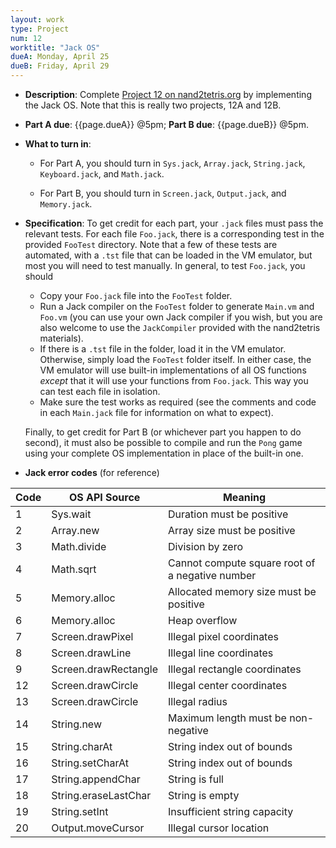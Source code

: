 ```yaml
---
layout: work
type: Project
num: 12
worktitle: "Jack OS"
dueA: Monday, April 25
dueB: Friday, April 29
---
```


* **Description**: Complete [Project 12 on
      nand2tetris.org](https://www.nand2tetris.org/project12) by
      implementing the Jack OS.  Note that this is really two
      projects, 12A and 12B.

* **Part A due**: {{page.dueA}} @5pm; **Part B due**: {{page.dueB}} @5pm.

* **What to turn in**:
    - For Part A, you should turn in `Sys.jack`, `Array.jack`,
      `String.jack`, `Keyboard.jack`, and `Math.jack`.

    - For Part B, you should turn in `Screen.jack`, `Output.jack`, and
      `Memory.jack`.

* **Specification**: To get credit for each part, your `.jack` files
  must pass the relevant tests.  For each file `Foo.jack`, there is a
  corresponding test in the provided `FooTest` directory.  Note that a
  few of these tests are automated, with a `.tst` file that can be
  loaded in the VM emulator, but most you will need to test
  manually. In general, to test `Foo.jack`, you should

    - Copy your `Foo.jack` file into the `FooTest` folder.
    - Run a Jack compiler on the `FooTest` folder to generate
      `Main.vm` and `Foo.vm` (you can use your own Jack compiler if
      you wish, but you are also welcome to use the `JackCompiler`
      provided with the nand2tetris materials).
    - If there is a `.tst` file in the folder, load it in the VM
      emulator.  Otherwise, simply load the `FooTest` folder itself.
      In either case, the VM emulator will use built-in
      implementations of all OS functions *except* that it will use
      your functions from `Foo.jack`.  This way you can test each file
      in isolation.
    - Make sure the test works as required (see the comments and code
      in each `Main.jack` file for information on what to expect).

  Finally, to get credit for Part B (or whichever part you happen to
  do second), it must also be possible to compile and run the `Pong`
  game using your complete OS implementation in place of the built-in
  one.

* **Jack error codes** (for reference)

| Code | OS API Source        | Meaning                                         |
|------|----------------------|-------------------------------------------------|
| 1    | Sys.wait             | Duration must be positive                       |
| 2    | Array.new            | Array size must be positive                     |
| 3    | Math.divide          | Division by zero                                |
| 4    | Math.sqrt            | Cannot compute square root of a negative number |
| 5    | Memory.alloc         | Allocated memory size must be positive          |
| 6    | Memory.alloc         | Heap overflow                                   |
| 7    | Screen.drawPixel     | Illegal pixel coordinates                       |
| 8    | Screen.drawLine      | Illegal line coordinates                        |
| 9    | Screen.drawRectangle | Illegal rectangle coordinates                   |
| 12   | Screen.drawCircle    | Illegal center coordinates                      |
| 13   | Screen.drawCircle    | Illegal radius                                  |
| 14   | String.new           | Maximum length must be non-negative             |
| 15   | String.charAt        | String index out of bounds                      |
| 16   | String.setCharAt     | String index out of bounds                      |
| 17   | String.appendChar    | String is full                                  |
| 18   | String.eraseLastChar | String is empty                                 |
| 19   | String.setInt        | Insufficient string capacity                    |
| 20   | Output.moveCursor    | Illegal cursor location                         |

